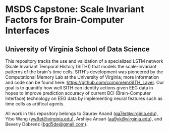 # MSDS Capstone: Scale Invariant Factors for Brain-Computer Interfaces 
## University of Virginia School of Data Science 

This repository tracks the use and validation of a specialized LSTM network (Scale Invariant Temporal History (SITH)) that models the scale-invariant patterns of the brain's time cells. SITH's development was pioneered by the Computational Memory Lab at the University of Virginia; more information and code can be found here: https://github.com/compmem/SITH_Layer. Our goal is to quanitfy how well SITH can identify actions given EEG data in hopes to improve prediction accuracy of current BCI (Brain-Computer Interface) technology on EEG data by implementing neural features such as time cells as artifical agents. 

All work in this repository belongs to Gaurav Anand (ga7er@virginia.edu), Yibo Wang (yw9et@virginia.edu), Arshiya Ansari (aa9yk@virginia.edu), and Beverly Dobrenz (bgd5de@gmail.com). 